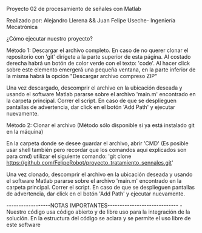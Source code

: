Proyecto 02 de procesamiento de señales con Matlab

Realizado por:
Alejandro Llerena && Juan Felipe Useche- Ingeniería Mecatrónica

¿Cómo ejecutar nuestro proyecto?

Método 1: Descargar el archivo completo. En caso de no querer clonar el repositorio con 'git' dirígete a la parte superior de esta página. Al costado derecha habrá un botón de color verde con el texto: 'code'. Al hacer click sobre este elemento emergerá una pequeña ventana, en la parte inferior de la misma habrá la opción "Descargar archivo compreso ZIP"

Una vez descargado, descomprir el archivo en la ubicación deseada y usando el software Matlab pararse sobre el archivo 'main.m' encontrado en la carpeta principal. Correr el script. En caso de que se desplieguen pantallas de advertencia, dar click en el botón 'Add Path' y ejecutar nuevamente.

Método 2: Clonar el archivo (Método sólo disponible si ya está instalado git en la máquina)

En la carpeta donde se desee guardar el archivo, abrir 'CMD' (Es posible usar shell también pero recordar que los comandos aquí explicados son para cmd) utilizar el siguiente comando: 'git clone https://github.com/FelipeRobot/proyecto_tratamiento_sennales.git'

Una vez clonado, descomprir el archivo en la ubicación deseada y usando el software Matlab pararse sobre el archivo 'main.m' encontrado en la carpeta principal. Correr el script. En caso de que se desplieguen pantallas de advertencia, dar click en el botón 'Add Path' y ejecutar nuevamente.



------------------NOTAS IMPORTANTES-----------------------------
-Nuestro código usa código abierto y de libre uso para la integración de la solución. En la estructura del código se aclara y se permite el uso libre de este software
